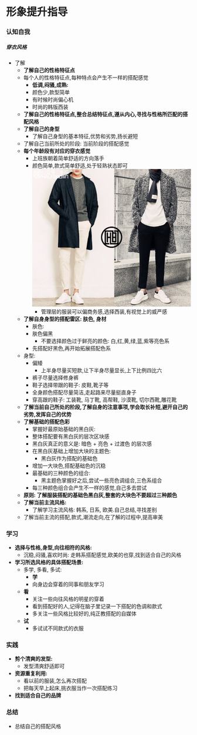 # 形象提升指导

### 认知自我

##### 穿衣风格

- 了解
  - **了解自己的性格特征点**
  - 每个人的性格特征点,每种特点会产生不一样的搭配感觉
    - **低调,闷骚,成熟:**
    - 颜色少,款型简单
    - 有时候时尚偏心机
    - 时尚的韩版西装
  - **了解自己的性格特征点,整合总结特征点,遵从内心,寻找与性格所匹配的搭配风格**
  - **了解自己的身型**
    - 了解自己身型的基本特征,优势和劣势,扬长避短
  - 了解自己当前所处的阶段: 当前阶段的搭配感觉
  - **每个年龄段有对应的穿衣感觉**
    - 上班族朝着简单舒适的方向落手
    - 颜色简单,款式简单舒适,处于轻熟状态即可
      ![形象](../resource/形象.jpeg)
      - 管理层的服装可以偏商务感,选择西装,有视觉上的威严感
  - **了解自身身型的搭配雷区: 肤色, 身材**
    - 肤色:
    - 肤色偏黑
      - 不要选择颜色过于鲜亮的颜色: 白,红,黄,绿,蓝,紫等亮色系
    - 先搭配好黑色,再开始拓展搭配色系
  - 身型:
    - 偏矮
      - 上半身尽量买短款,让下半身尽量显长,上下比例四比六
    - 裤子尽量选择修身裤
    - 鞋子选择带跟的鞋子: 皮鞋,靴子等
    - 全身颜色搭配尽量简洁,走起路来尽量挺直身子
    - 穿高跟的鞋子: 工装靴, 马丁靴, 高帮鞋, 沙漠靴, 切尔西靴,雕花靴
  - **了解当前自己所处的阶段,了解自身的注意事项,学会取长补短,避开自己的劣势,发挥自己的优势**
  - **了解基础的搭配色彩**
    - 掌握好最原始基础的黑白灰:
    - 整体搭配要有黑白灰的层次区块感
    - 黑白灰真正的意义是: 暗色 + 亮色 + 过渡色 的层次感
    - 在黑白灰基础上增加大块的主题色:
      - 黑白灰作为搭配的基础色
    - 增加一大块色,搭配基础色的沉稳
    - 最基础的三种颜色的组合:
      - 黑主题色掌握好之后,尝试一些亮色调组合,三色系组合
    - 每三种颜色组合会产生不一样的感觉,自己多去尝试
  - **原则: 了解服装搭配的基础色黑白灰,整套的大块色不要超过三种颜色**
  - **了解当前主流风格:**
    - 了解学习主流风格: 韩系, 日系, 欧美.自己总结,寻找差别
  - 了解当前主流的搭配,款式,潮流走向,在了解的过程中,提高审美

### 学习

- **选择与性格,身型,向往相符的风格:**
  - 沉稳,闷骚,喜欢时尚: 走韩系搭配感觉,欧美的也穿,找到适合自己的风格
- **学习所选风格的具体搭配场景:**
  - 多学, 多看, 多试:
    - **学**
    - 向身边会穿着的同事和朋友学习
  - **看**
    - 关注一些向往风格的明星的穿着
    - 看到搭配好的人,记得在脑子里记录一下搭配的色调和款式
    - 多关注一些风格比较好的,纯正教搭配的自媒体
  - **试**
    - 多试试不同款式的衣服

### 实践

- **剪个清爽的发型:**
  - 发型清爽舒适即可
- **资源重复利用:**
  - 看以前的服装,怎么再次搭配
  - 把每天早上起床,挑衣服当作一次搭配练习
- **找到适合自己的品牌**

### 总结

- 总结自己的搭配风格
